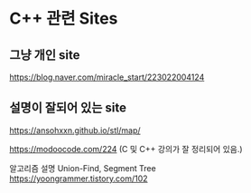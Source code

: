# C++ 관련 Sites

## 그냥 개인 site
https://blog.naver.com/miracle_start/223022004124

## 설명이 잘되어 있는 site
https://ansohxxn.github.io/stl/map/

https://modoocode.com/224
(C 및 C++ 강의가 잘 정리되어 있음.)  

알고리즘 설명
Union-Find, Segment Tree
https://yoongrammer.tistory.com/102  

